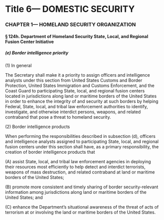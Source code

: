 
# Title 6— DOMESTIC SECURITY
### CHAPTER 1— HOMELAND SECURITY ORGANIZATION
#### § 124h. Department of Homeland Security State, Local, and Regional Fusion Center Initiative
##### (e) Border intelligence priority

(1) In general

The Secretary shall make it a priority to assign officers and intelligence analysts under this section from United States Customs and Border Protection, United States Immigration and Customs Enforcement, and the Coast Guard to participating State, local, and regional fusion centers located in jurisdictions along land or maritime borders of the United States in order to enhance the integrity of and security at such borders by helping Federal, State, local, and tribal law enforcement authorities to identify, investigate, and otherwise interdict persons, weapons, and related contraband that pose a threat to homeland security.

(2) Border intelligence products

When performing the responsibilities described in subsection (d), officers and intelligence analysts assigned to participating State, local, and regional fusion centers under this section shall have, as a primary responsibility, the creation of border intelligence products that

(A) assist State, local, and tribal law enforcement agencies in deploying their resources most efficiently to help detect and interdict terrorists, weapons of mass destruction, and related contraband at land or maritime borders of the United States;

(B) promote more consistent and timely sharing of border security-relevant information among jurisdictions along land or maritime borders of the United States; and

(C) enhance the Department’s situational awareness of the threat of acts of terrorism at or involving the land or maritime borders of the United States.
